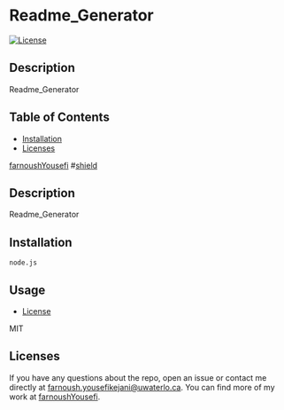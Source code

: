 # Readme_Generator
  [![License](https://img.shields.io/badge/License-Apache%202.0-blue.svg)](https://opensource.org/licenses/MIT)
## Description

Readme_Generator

## Table of Contents

* [Installation](#Installation)
* [Licenses](#Licenses)



[farnoushYousefi](https://github.com/farnoushYousefi/Readme_Generator/)
#[shield](https://shields.io/)
## Description 

Readme_Generator

## Installation

```
node.js
```

## Usage 

* [License](#license)


MIT
## Licenses



If you have any questions about the repo, open an issue or contact me directly at farnoush.yousefikejani@uwaterlo.ca. You can find more of my work at [farnoushYousefi](https://github.com/farnoushYousefi/).

